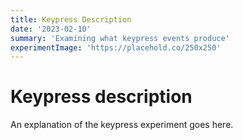 ```yaml
---
title: Keypress Description
date: '2023-02-10'
summary: 'Examining what keypress events produce'
experimentImage: 'https://placehold.co/250x250'
---
```


<!-- Experiments will go here -->

# Keypress description

An explanation of the keypress experiment goes here.
